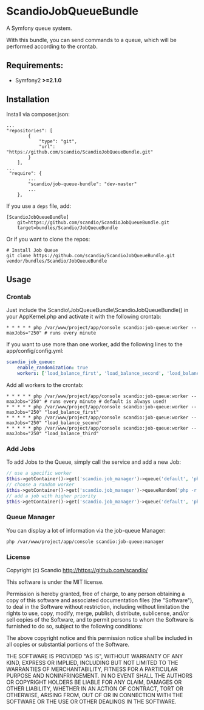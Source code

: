 ScandioJobQueueBundle
=====================

A Symfony queue system.

With this bundle, you can send commands to a queue, which will be performed according to the crontab.

## Requirements:

- Symfony2 **>=2.1.0**

## Installation

Install via composer.json:

    ...
    "repositories": [
            {
                "type": "git",
                "url": "https://github.com/scandio/ScandioJobQueueBundle.git"
            }
        ],
    ...
     "require": {
            ...
            "scandio/job-queue-bundle": "dev-master"
            ...
        },


If you use a `deps` file, add:

    [ScandioJobQueueBundle]
        git=https://github.com/scandio/ScandioJobQueueBundle.git
        target=bundles/Scandio/JobQueueBundle

Or if you want to clone the repos:

    # Install Job Queue
    git clone https://github.com/scandio/ScandioJobQueueBundle.git vendor/bundles/Scandio/JobQueueBundle

## Usage

### Crontab
Just include the Scandio\JobQueueBundle\ScandioJobQueueBundle() in your AppKernel.php and activate it with the following crontab:
```
* * * * * php /var/www/project/app/console scandio:job-queue:worker --maxJobs="250" # runs every minute
```

If you want to use more than one worker, add the following lines to the app/config/config.yml:
``` yml
scandio_job_queue:
    enable_randomization: true
    workers: ['load_balance_first', 'load_balance_second', 'load_balance_third']
```

Add all workers to the crontab:
```
* * * * * php /var/www/project/app/console scandio:job-queue:worker --maxJobs="250" # runs every minute # default is always used!
* * * * * php /var/www/project/app/console scandio:job-queue:worker --maxJobs="250" "load_balance_first"
* * * * * php /var/www/project/app/console scandio:job-queue:worker --maxJobs="250" "load_balance_second"
* * * * * php /var/www/project/app/console scandio:job-queue:worker --maxJobs="250" "load_balance_third"
```

### Add Jobs
To add Jobs to the Queue, simply call the service and add a new Job:
``` php
// use a specific worker
$this->getContainer()->get('scandio.job_manager')->queue('default', 'php -r \'echo "hello\n";\'');
// choose a random worker
$this->getContainer()->get('scandio.job_manager')->queueRandom('php -r \'echo "hello\n";\'');
// add a job with higher priority
$this->getContainer()->get('scandio.job_manager')->queue('default', 'php -r \'echo "hello\n";\'', Job::PRIORITY_HIGHER);
```

### Queue Manager
You can display a lot of information via the job-queue Manager:
```
php /var/www/project/app/console scandio:job-queue:manager
```

### License

Copyright (c) Scandio <http://https://github.com/scandio/>

This software is under the MIT license.

Permission is hereby granted, free of charge, to any person obtaining a copy
of this software and associated documentation files (the "Software"), to deal
in the Software without restriction, including without limitation the rights
to use, copy, modify, merge, publish, distribute, sublicense, and/or sell
copies of the Software, and to permit persons to whom the Software is furnished
to do so, subject to the following conditions:

The above copyright notice and this permission notice shall be included in all
copies or substantial portions of the Software.

THE SOFTWARE IS PROVIDED "AS IS", WITHOUT WARRANTY OF ANY KIND, EXPRESS OR
IMPLIED, INCLUDING BUT NOT LIMITED TO THE WARRANTIES OF MERCHANTABILITY,
FITNESS FOR A PARTICULAR PURPOSE AND NONINFRINGEMENT. IN NO EVENT SHALL THE
AUTHORS OR COPYRIGHT HOLDERS BE LIABLE FOR ANY CLAIM, DAMAGES OR OTHER
LIABILITY, WHETHER IN AN ACTION OF CONTRACT, TORT OR OTHERWISE, ARISING FROM,
OUT OF OR IN CONNECTION WITH THE SOFTWARE OR THE USE OR OTHER DEALINGS IN
THE SOFTWARE.
